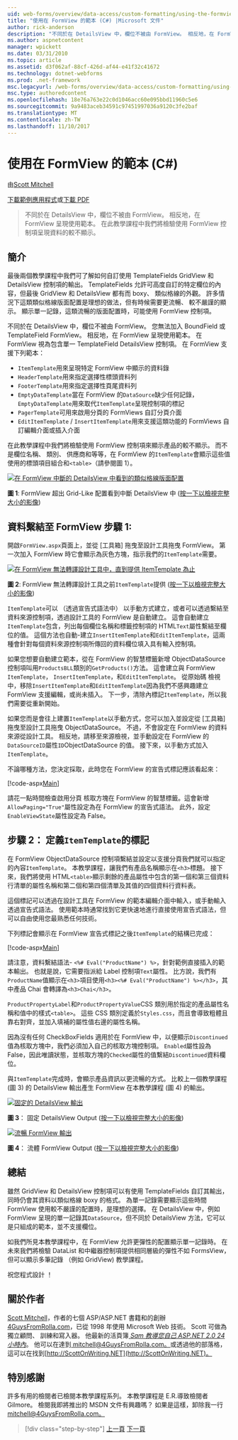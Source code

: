 ```yaml
---
uid: web-forms/overview/data-access/custom-formatting/using-the-formview-s-templates-cs
title: "使用在 FormView 的範本 (C#) |Microsoft 文件"
author: rick-anderson
description: "不同於在 DetailsView 中，欄位不被由 FormView。 相反地，在 FormView 呈現使用範本。 在本教學課程中，我們將檢驗使用 F..."
ms.author: aspnetcontent
manager: wpickett
ms.date: 03/31/2010
ms.topic: article
ms.assetid: d3f062af-88cf-426d-af44-e41f32c41672
ms.technology: dotnet-webforms
ms.prod: .net-framework
msc.legacyurl: /web-forms/overview/data-access/custom-formatting/using-the-formview-s-templates-cs
msc.type: authoredcontent
ms.openlocfilehash: 18e76a763e22c0d1046acc60e095bbd11960c5e6
ms.sourcegitcommit: 9a9483aceb34591c97451997036a9120c3fe2baf
ms.translationtype: MT
ms.contentlocale: zh-TW
ms.lasthandoff: 11/10/2017
---
```

<a name="using-the-formviews-templates-c"></a>使用在 FormView 的範本 (C#)
====================
由[Scott Mitchell](https://twitter.com/ScottOnWriting)

[下載範例應用程式](http://download.microsoft.com/download/9/6/9/969e5c94-dfb6-4e47-9570-d6d9e704c3c1/ASPNET_Data_Tutorial_14_CS.exe)或[下載 PDF](using-the-formview-s-templates-cs/_static/datatutorial14cs1.pdf)

> 不同於在 DetailsView 中，欄位不被由 FormView。 相反地，在 FormView 呈現使用範本。 在此教學課程中我們將檢驗使用 FormView 控制項呈現資料的較不顯示。


## <a name="introduction"></a>簡介

最後兩個教學課程中我們可了解如何自訂使用 TemplateFields GridView 和 DetailsView 控制項的輸出。 TemplateFields 允許可高度自訂的特定欄位的內容，但最後 GridView 和 DetailsView 都有而 boxy、 類似格線的外觀。 許多情況下這類類似格線版面配置是理想的做法，但有時候需要更流暢、 較不嚴謹的顯示。 顯示單一記錄，這類流暢的版面配置時，可能使用 FormView 控制項。

不同於在 DetailsView 中，欄位不被由 FormView。 您無法加入 BoundField 或 TemplateField FormView。 相反地，在 FormView 呈現使用範本。 在 FormView 視為包含單一 TemplateField DetailsView 控制項。 在 FormView 支援下列範本：

- `ItemTemplate`用來呈現特定 FormView 中顯示的資料錄
- `HeaderTemplate`用來指定選擇性標頭資料列
- `FooterTemplate`用來指定選擇性頁尾資料列
- `EmptyDataTemplate`當在 FormView 的`DataSource`缺少任何記錄，`EmptyDataTemplate`用來取代`ItemTemplate`呈現控制項的標記
- `PagerTemplate`可用來啟用分頁的 FormViews 自訂分頁介面
- `EditItemTemplate` / `InsertItemTemplate`用來支援這類功能的 FormViews 自訂編輯介面或插入介面

在此教學課程中我們將檢驗使用 FormView 控制項來顯示產品的較不顯示。 而不是欄位名稱、 類別、 供應商和等等，在 FormView 的`ItemTemplate`會顯示這些值使用的標頭項目組合和`<table>`（請參閱圖 1）。


[![在 FormView 中斷的 DetailsView 中看到的類似格線版面配置](using-the-formview-s-templates-cs/_static/image2.png)](using-the-formview-s-templates-cs/_static/image1.png)

**圖 1**: FormView 超出 Grid-Like 配置看到中斷 DetailsView 中 ([按一下以檢視完整大小的影像](using-the-formview-s-templates-cs/_static/image3.png))


## <a name="step-1-binding-the-data-to-the-formview"></a>資料繫結至 FormView 步驟 1:

開啟`FormView.aspx`頁面上，並從 [工具箱] 拖曳至設計工具拖曳 FormView。 第一次加入 FormView 時它會顯示為灰色方塊，指示我們的`ItemTemplate`需要。


[![在 FormView 無法轉譯設計工具中，直到提供 ItemTemplate 為止](using-the-formview-s-templates-cs/_static/image5.png)](using-the-formview-s-templates-cs/_static/image4.png)

**圖 2**: FormView 無法轉譯設計工具之前`ItemTemplate`提供 ([按一下以檢視完整大小的影像](using-the-formview-s-templates-cs/_static/image6.png))


`ItemTemplate`可以 （透過宣告式語法中） 以手動方式建立，或者可以透過繫結至資料來源控制項，透過設計工具的 FormView 是自動建立。 這會自動建立`ItemTemplate`包含，列出每個欄位名稱和標籤控制項的 HTML`Text`屬性繫結至欄位的值。 這個方法也自動-建立`InsertItemTemplate`和`EditItemTemplate`，這兩種會針對每個資料來源控制項所傳回的資料欄位填入具有輸入控制項。

如果您想要自動建立範本，從在 FormView 的智慧標籤新增 ObjectDataSource 控制項叫用`ProductsBLL`類別的`GetProducts()`方法。 這會建立與 FormView `ItemTemplate`， `InsertItemTemplate`，和`EditItemTemplate`。 從原始碼 檢視中，移除`InsertItemTemplate`和`EditItemTemplate`因為我們不感興趣建立 FormView 支援編輯，或尚未插入。 下一步，清除內標記`ItemTemplate`，所以我們需要從重新開始。

如果您而是會往上建置`ItemTemplate`以手動方式，您可以加入並設定從 [工具箱] 拖曳至設計工具拖曳 ObjectDataSource。 不過，不會設定在 FormView 的資料來源從設計工具。 相反地，請移至來源檢視，並手動設定在 FormView 的`DataSourceID`屬性`ID`ObjectDataSource 的值。 接下來，以手動方式加入`ItemTemplate`。

不論哪種方法，您決定採取，此時您在 FormView 的宣告式標記應該看起來：


[!code-aspx[Main](using-the-formview-s-templates-cs/samples/sample1.aspx)]

請花一點時間檢查啟用分頁 核取方塊在 FormView 的智慧標籤。這會新增`AllowPaging="True"`屬性設定為在 FormView 的宣告式語法。 此外，設定`EnableViewState`屬性設定為 False。

## <a name="step-2-defining-theitemtemplates-markup"></a>步驟 2： 定義`ItemTemplate`的標記

在 FormView ObjectDataSource 控制項繫結並設定以支援分頁我們就可以指定的內容`ItemTemplate`。 本教學課程，讓我們有產品名稱顯示在`<h3>`標題。 接下來，我們將使用 HTML`<table>`顯示剩餘的產品屬性中包含的第一個和第三個資料行清單的屬性名稱和第二個和第四個清單及其值的四個資料行資料表。

這個標記可以透過在設計工具在 FormView 的範本編輯介面中輸入，或手動輸入透過宣告式語法。 使用範本時通常找到它更快速地進行直接使用宣告式語法，但可以自由使用您最熟悉任何技術。

下列標記會顯示在 FormView 宣告式標記之後`ItemTemplate`的結構已完成：


[!code-aspx[Main](using-the-formview-s-templates-cs/samples/sample2.aspx)]

請注意，資料繫結語法- `<%# Eval("ProductName") %>`，針對範例直接插入的範本輸出。 也就是說，它需要指派給 Label 控制項`Text`屬性。 比方說，我們有`ProductName`值顯示在`<h3>`項目使用`<h3><%# Eval("ProductName") %></h3>`，其中產品 Chai 會轉譯為`<h3>Chai</h3>`。

`ProductPropertyLabel`和`ProductPropertyValue`CSS 類別用於指定的產品屬性名稱和值中的樣式`<table>`。 這些 CSS 類別定義於`Styles.css`，而且會導致粗體且靠右對齊，並加入填補的屬性值右邊的屬性名稱。

因為沒有任何 CheckBoxFields 適用於在 FormView 中，以便顯示`Discontinued`值為核取方塊中，我們必須加入自己的核取方塊控制項。 `Enabled`屬性設為 False，因此唯讀狀態，並核取方塊的`Checked`屬性的值繫結`Discontinued`資料欄位。

與`ItemTemplate`完成時，會顯示產品資訊以更流暢的方式。 比較上一個教學課程 (圖 3) 的 DetailsView 輸出產生 FormView 在本教學課程 (圖 4) 的輸出。


[![固定的 DetailsView 輸出](using-the-formview-s-templates-cs/_static/image8.png)](using-the-formview-s-templates-cs/_static/image7.png)

**圖 3**： 固定 DetailsView Output ([按一下以檢視完整大小的影像](using-the-formview-s-templates-cs/_static/image9.png))


[![流暢 FormView 輸出](using-the-formview-s-templates-cs/_static/image11.png)](using-the-formview-s-templates-cs/_static/image10.png)

**圖 4**： 流體 FormView Output ([按一下以檢視完整大小的影像](using-the-formview-s-templates-cs/_static/image12.png))


## <a name="summary"></a>總結

雖然 GridView 和 DetailsView 控制項可以有使用 TemplateFields 自訂其輸出，同時仍會其資料以類似格線 boxy 的格式。 為單一記錄需要顯示這些時間 FormView 使用較不嚴謹的配置時，是理想的選擇。 在 DetailsView 中，例如 FormView 呈現的單一記錄其`DataSource`，但不同於 DetailsView 方法，它可以是只組成的範本，並不支援欄位。

如我們所見本教學課程中，在 FormView 允許更彈性的配置顯示單一記錄時。 在未來我們將檢驗 DataList 和中繼器控制項提供相同層級的彈性不如 FormsView，但可以顯示多筆記錄 （例如 GridView) 教學課程。

祝您程式設計 ！

## <a name="about-the-author"></a>關於作者

[Scott Mitchell](http://www.4guysfromrolla.com/ScottMitchell.shtml)，作者的七個 ASP/ASP.NET 書籍和的創辦[4GuysFromRolla.com](http://www.4guysfromrolla.com)，已從 1998 年使用 Microsoft Web 技術。 Scott 可做為獨立顧問、 訓練和寫入器。 他最新的活頁簿[ *Sam 教導您自己 ASP.NET 2.0 24 小時內*](https://www.amazon.com/exec/obidos/ASIN/0672327384/4guysfromrollaco)。 他可以在達到[ mitchell@4GuysFromRolla.com。](mailto:mitchell@4GuysFromRolla.com)或透過他的部落格，這可以在找到[http://ScottOnWriting.NET](http://ScottOnWriting.NET)。

## <a name="special-thanks-to"></a>特別感謝

許多有用的檢閱者已檢閱本教學課程系列。 本教學課程是 E.R.導致檢閱者 Gilmore。 檢閱我即將推出的 MSDN 文件有興趣嗎？ 如果是這樣，卸除我一行[ mitchell@4GuysFromRolla.com。](mailto:mitchell@4GuysFromRolla.com)

>[!div class="step-by-step"]
[上一頁](using-templatefields-in-the-detailsview-control-cs.md)
[下一頁](displaying-summary-information-in-the-gridview-s-footer-cs.md)
